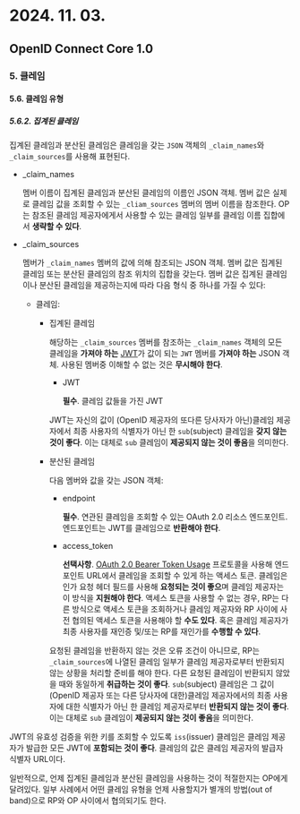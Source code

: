 # 2024. 11. 03.

## OpenID Connect Core 1.0

### 5. 클레임

#### 5.6. 클레임 유형

##### 5.6.2. 집계된 클레임

집계된 클레임과 분산된 클레임은 클레임을 갖는 `JSON` 객체의 `_claim_names`와 `_claim_sources`를 사용해 표현된다.

* _claim_names

  멤버 이름이 집계된 클레임과 분산된 클레임의 이름인 JSON 객체. 멤버 값은 실제로 클레임 값을 조회할 수 있는 `_cliam_sources` 멤버의 멤버 이름을 참조한다.  OP는 참조된 클레임 제공자에게서 사용할 수 있는 클레임 일부를 클레임 이름 집합에서 **생략할 수 있다**.

* _claim_sources

  멤버가 `_claim_names` 멤버의 값에 의해 참조되는 JSON 객체. 멤버 값은 집계된 클레임 또는 분산된 클레임의 참조 위치의 집합을 갖는다. 멤버 값은 집계된 클레임이나 분산된 클레임을 제공하는지에 따라 다음 형식 중 하나를 가질 수 있다:

  * 클레임:

    * 집계된 클레임

      해당하는 `_claim_sources` 멤버를 참조하는 `_claim_names` 객체의 모든 클레임을 **가져야 하는** [JWT][rfc-7519]가 값이 되는 `JWT` 멤버를 **가져야 하는** JSON 객체. 사용된 멤버중 이해할 수 없는 것은 **무시해야 한다**.

      * JWT

        **필수**. 클레임 값들을 가진 JWT

      JWT는 자신의 값이 (OpenID 제공자의 또다른 당사자가 아닌)클레임 제공자에서 최종 사용자의 식별자가 아닌 한 `sub`(subject) 클레임을 **갖지 않는 것이 좋다**. 이는 대체로 `sub` 클레임이 **제공되지 않는 것이 좋음**을 의미한다.

    * 분산된 클레임

      다음 멤버와 값을 갖는 JSON 객체:

      * endpoint

        **필수**. 연관된 클레임을 조회할 수 있는 OAuth 2.0 리소스 엔드포인트. 엔드포인트는 JWT를 클레임으로 **반환해야 한다**.

      * access_token

        **선택사항**. [OAuth 2.0 Bearer Token Usage][rfc-6750] 프로토콜을 사용해 엔드포인트 URL에서 클레임을 조회할 수 있게 하는 액세스 토큰. 클레임은 인가 요청 헤더 필드를 사용해 **요청되는 것이 좋으**며 클레임 제공자는 이 방식을 **지원해야 한다**. 액세스 토큰을 사용할 수 없는 경우, RP는 다른 방식으로 액세스 토큰을 조회하거나 클레임 제공자와 RP 사이에 사전 협의된 액세스 토큰을 사용해야 할 **수도 있다**. 혹은 클레임 제공자가 최종 사용자를 재인증 및/또는 RP를 재인가를 **수행할 수 있다**.

      요청된 클레임을 반환하지 않는 것은 오류 조건이 아니므로, RP는 `_claim_sources`에 나열된 클레임 일부가 클레임 제공자로부터 반환되지 않는 상황을 처리할 준비를 해야 한다. 다른 요청된 클레임이 반환되지 않았을 때와 동일하게 **취급하는 것이 좋다**. `sub`(subject) 클레임은 그 값이 (OpenID 제공자 또는 다른 당사자에 대한)클레임 제공자에서의 최종 사용자에 대한 식별자가 아닌 한 클레임 제공자로부터 **반환되지 않는 것이 좋다**. 이는 대체로 `sub` 클레임이 **제공되지 않는 것이 좋음**을 의미한다.

 JWT의 유효성 검증을 위한 키를 조회할 수 있도록 `iss`(issuer) 클레임은 클레임 제공자가 발급한 모든 JWT에 **포함되는 것이 좋다**. 클레임의 값은 클레임 제공자의 발급자 식별자 URL이다.

일반적으로, 언제 집계된 클레임과 분산된 클레임을 사용하는 것이 적절한지는 OP에게 달려있다. 일부 사례에서 어떤 클레임 유형을 언제 사용할지가 별개의 방법(out of band)으로 RP와 OP 사이에서 협의되기도 한다.



[rfc-7519]: https://www.rfc-editor.org/rfc/rfc7519.html
[rfc-6750]: https://www.rfc-editor.org/rfc/rfc6750.html